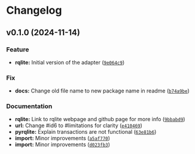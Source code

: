 # Changelog

<!--next-version-placeholder-->

## v0.1.0 (2024-11-14)

### Feature

* **rqlite:** Initial version of the adapter ([`9e064c9`](https://github.com/educationwarehouse/pydal-adapter-rqlite/commit/9e064c9202d3a7ec6ce1603d2a8df4bfd9f6ece9))

### Fix

* **docs:** Change old file name to new package name in readme ([`b74a9be`](https://github.com/educationwarehouse/pydal-adapter-rqlite/commit/b74a9beb73049ffa294c5eb07d94f9ade56470f7))

### Documentation

* **rqlite:** Link to rqlite webpage and github page for more info ([`9bbabd9`](https://github.com/educationwarehouse/pydal-adapter-rqlite/commit/9bbabd9329e97efc6e216df68871126df9864aae))
* **url:** Change #id6 to #limitations for clarity ([`e410469`](https://github.com/educationwarehouse/pydal-adapter-rqlite/commit/e4104695147c6f1c63d8d064545d72e37ba605cf))
* **pyrqlite:** Explain transactions are not functional ([`63e81b6`](https://github.com/educationwarehouse/pydal-adapter-rqlite/commit/63e81b6832dc32a339674a094fe3cb73c3bd32b2))
* **import:** Minor improvements ([`a5af770`](https://github.com/educationwarehouse/pydal-adapter-rqlite/commit/a5af7706a4c2bffdab05ea5bc03c55f71f70e2ba))
* **import:** Minor improvements ([`d023fb3`](https://github.com/educationwarehouse/pydal-adapter-rqlite/commit/d023fb33b8d0d0e32b84e3508c5b13e143605e0b))
